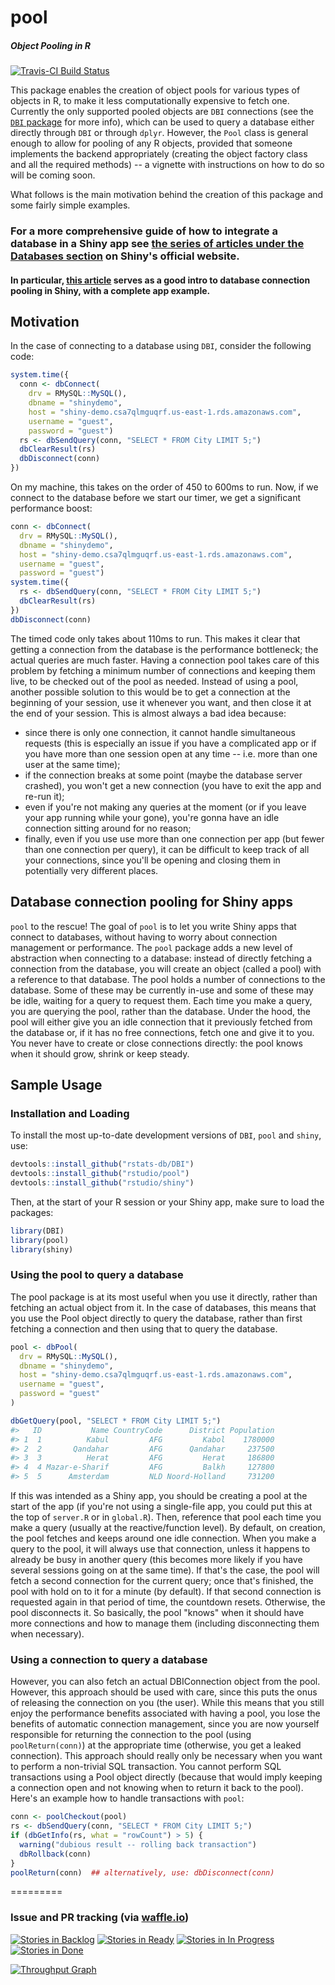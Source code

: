 pool
======

##### *Object Pooling in R*

[![Travis-CI Build Status](https://travis-ci.org/rstudio/pool.svg?branch=master)](https://travis-ci.org/rstudio/pool)

This package enables the creation of object pools for various types of objects in R, to make it less computationally expensive to fetch one. Currently the only supported pooled objects are `DBI` connections (see the [`DBI` package](https://github.com/rstats-db/DBI) for more info), which can be used to query a database either directly through `DBI` or through `dplyr`.
However, the `Pool` class is general enough to allow for pooling of any R objects, provided that someone implements the backend appropriately (creating the object factory class and all the required methods) -- a vignette with instructions on how to do so will be coming soon.

What follows is the main motivation behind the creation of this package and some fairly simple examples.

### For a more comprehensive guide of how to integrate a database in a Shiny app see [the series of articles under the Databases section](http://shiny.rstudio.com/articles/) on Shiny's official website.

#### In particular, [this article](http://shiny.rstudio.com/articles/pool-basics.html) serves as a good intro to database connection pooling in Shiny, with a complete app example.

## Motivation

In the case of connecting to a database using `DBI`, consider the following code:

```r
system.time({
  conn <- dbConnect(
    drv = RMySQL::MySQL(),
    dbname = "shinydemo",
    host = "shiny-demo.csa7qlmguqrf.us-east-1.rds.amazonaws.com",
    username = "guest",
    password = "guest")
  rs <- dbSendQuery(conn, "SELECT * FROM City LIMIT 5;")
  dbClearResult(rs)
  dbDisconnect(conn)
})
```

On my machine, this takes on the order of 450 to 600ms to run. Now, if we connect to the database before we start our timer, we get a significant performance boost:

```r
conn <- dbConnect(
  drv = RMySQL::MySQL(),
  dbname = "shinydemo",
  host = "shiny-demo.csa7qlmguqrf.us-east-1.rds.amazonaws.com",
  username = "guest",
  password = "guest")
system.time({
  rs <- dbSendQuery(conn, "SELECT * FROM City LIMIT 5;")
  dbClearResult(rs)
})
dbDisconnect(conn)
```

The timed code only takes about 110ms to run. This makes it clear that getting a connection from the database is the performance bottleneck; the actual queries are much faster. Having a connection pool takes care of this problem by fetching a minimum number of connections and keeping them live, to be checked out of the pool as needed. Instead of using a pool, another possible solution to this would be to get a connection at the beginning of your session, use it whenever you want, and then close it at the end of your session. This is almost always a bad idea because:

- since there is only one connection, it cannot handle simultaneous requests (this is especially an issue if you have a complicated app or if you have more than one session open at any time -- i.e. more than one user at the same time);
- if the connection breaks at some point (maybe the database server crashed), you won't get a new connection (you have to exit the app and re-run it);
- even if you're not making any queries at the moment (or if you leave your app running while your gone), you're gonna have an idle connection sitting around for no reason;
- finally, even if you use use more than one connection per app (but fewer than one connection per query), it can be difficult to keep track of all your connections, since you'll be opening and closing them in potentially very different places.

## Database connection pooling for Shiny apps

`pool` to the rescue! The goal of `pool` is to let you write Shiny apps that connect to databases, without having to worry about connection management or performance. The `pool` package adds a new level of abstraction when connecting to a database: instead of directly fetching a connection from the database, you will create an object (called a pool) with a reference to that database. The pool holds a number of connections to the database. Some of these may be currently in-use and some of these may be idle, waiting for a query to request them. Each time you make a query, you are querying the pool, rather than the database. Under the hood, the pool will either give you an idle connection that it previously fetched from the database or, if it has no free connections, fetch one and give it to you. You never have to create or close connections directly: the pool knows when it should grow, shrink or keep steady.

## Sample Usage

### Installation and Loading

To install the most up-to-date development versions of `DBI`, `pool` and `shiny`, use:

```r
devtools::install_github("rstats-db/DBI")
devtools::install_github("rstudio/pool")
devtools::install_github("rstudio/shiny")
```

Then, at the start of your R session or your Shiny app, make sure to load the packages:

```r
library(DBI)
library(pool)
library(shiny)
```

### Using the pool to query a database

The pool package is at its most useful when you use it directly, rather than fetching an actual object from it. In the case of databases, this means that you use the Pool object directly to query the database, rather than first fetching a connection and then using that to query the database.

```r
pool <- dbPool(
  drv = RMySQL::MySQL(),
  dbname = "shinydemo",
  host = "shiny-demo.csa7qlmguqrf.us-east-1.rds.amazonaws.com",
  username = "guest",
  password = "guest"
)

dbGetQuery(pool, "SELECT * FROM City LIMIT 5;")
#>   ID           Name CountryCode      District Population
#> 1  1          Kabul         AFG         Kabol    1780000
#> 2  2       Qandahar         AFG      Qandahar     237500
#> 3  3          Herat         AFG         Herat     186800
#> 4  4 Mazar-e-Sharif         AFG         Balkh     127800
#> 5  5      Amsterdam         NLD Noord-Holland     731200
```

If this was intended as a Shiny app, you should be creating a pool at the start of the app (if you're not using a single-file app, you could put this at the top of `server.R` or in `global.R`). Then, reference that pool each time you make a query (usually at the reactive/function level). By default, on creation, the pool fetches and keeps around one idle connection. When you make a query to the pool, it will always use that connection, unless it happens to already be busy in another query (this becomes more likely if you have several sessions going on at the same time). If that's the case, the pool will fetch a second connection for the current query; once that's finished, the pool with hold on to it for a minute (by default). If that second connection is requested again in that period of time, the countdown resets. Otherwise, the pool disconnects it. So basically, the pool "knows" when it should have more connections and how to manage them (including disconnecting them when necessary).

### Using a connection to query a database

However, you can also fetch an actual DBIConnection object from the pool. However, this approach should be used with care, since this puts the onus of releasing the connection on you (the user). While this means that you still enjoy the performance benefits associated with having a pool, you lose the benefits of automatic connection management, since you are now yourself responsible for returning the connection to the pool (using `poolReturn(conn)`) at the appropriate time (otherwise, you get a leaked connection). This approach should really only be necessary when you want to perform a non-trivial SQL transaction. You cannot perform SQL transactions using a Pool object directly (because that would imply keeping a connection open and not knowing when to return it back to the pool). Here's an example how to handle transactions with `pool`:

<!--
For simple transactions, consider using `withTransaction` instead, which is safer since it does not require you to fetch and release the connection yourself.
-->

```r
conn <- poolCheckout(pool)
rs <- dbSendQuery(conn, "SELECT * FROM City LIMIT 5;")
if (dbGetInfo(rs, what = "rowCount") > 5) {
  warning("dubious result -- rolling back transaction")
  dbRollback(conn)
}
poolReturn(conn)  ## alternatively, use: dbDisconnect(conn)
```

=========
### Issue and PR tracking (via [waffle.io](https://waffle.io/))

[![Stories in Backlog](https://badge.waffle.io/rstudio/pool.svg?label=Backlog&title=Backlog)](http://waffle.io/rstudio/pool)
[![Stories in Ready](https://badge.waffle.io/rstudio/pool.svg?label=Ready&title=Ready)](http://waffle.io/rstudio/pool)
[![Stories in In Progress](https://badge.waffle.io/rstudio/pool.svg?label=In%20Progress&title=In%20Progress)](http://waffle.io/rstudio/pool)
[![Stories in Done](https://badge.waffle.io/rstudio/pool.svg?label=Done&title=Done)](http://waffle.io/rstudio/pool)

[![Throughput Graph](https://graphs.waffle.io/rstudio/pool/throughput.svg)](https://waffle.io/rstudio/pool/metrics/throughput)
